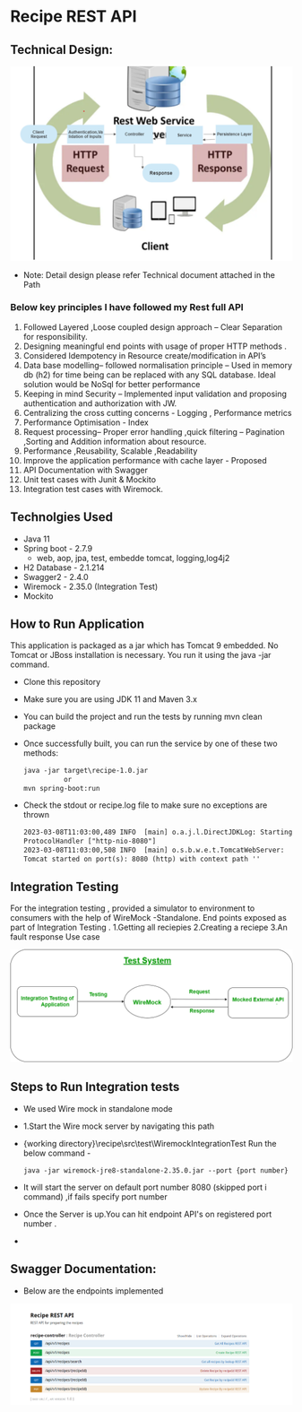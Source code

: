 # Recipe REST API

## Technical Design:

![img_1.png](img_1.png)

* Note: Detail design please refer Technical document attached in the Path

### Below key principles I have followed my Rest full API

1. Followed Layered ,Loose coupled design approach – Clear Separation for responsibility.
2. Designing meaningful end points with usage of proper HTTP methods .
3. Considered Idempotency in Resource create/modification in API’s
4. Data base modelling– followed normalisation principle – Used in memory db (h2)
   for time being can be replaced with any SQL database. Ideal solution would be NoSql for
   better performance
5. Keeping in mind Security – Implemented input validation and proposing authentication and authorization with JW.
6. Centralizing the cross cutting concerns - Logging , Performance metrics
7. Performance Optimisation - Index
8. Request processing– Proper error handling ,quick filtering – Pagination ,Sorting and Addition information about
   resource.
9. Performance ,Reusability, Scalable ,Readability
10. Improve the application performance with cache layer - Proposed
11. API Documentation with Swagger
12. Unit test cases with Junit & Mockito
13. Integration test cases with Wiremock.

## Technolgies Used

* Java 11
* Spring boot - 2.7.9
    * web, aop, jpa, test, embedde tomcat, logging,log4j2
* H2 Database - 2.1.214
* Swagger2 - 2.4.0
* Wiremock - 2.35.0 (Integration Test)
* Mockito

## How to Run Application

This application is packaged as a jar which has Tomcat 9 embedded. No Tomcat or JBoss installation is necessary. You run
it using the java -jar command.

* Clone this repository
* Make sure you are using JDK 11 and Maven 3.x
* You can build the project and run the tests by running mvn clean package
* Once successfully built, you can run the service by one of these two methods:

      java -jar target\recipe-1.0.jar
                or
      mvn spring-boot:run
* Check the stdout or recipe.log file to make sure no exceptions are thrown

      2023-03-08T11:03:00,489 INFO  [main] o.a.j.l.DirectJDKLog: Starting ProtocolHandler ["http-nio-8080"]
      2023-03-08T11:03:00,508 INFO  [main] o.s.b.w.e.t.TomcatWebServer: Tomcat started on port(s): 8080 (http) with context path ''

## Integration Testing 
   For the integration testing , provided a simulator to environment to consumers with the help of WireMock -Standalone.
   End points exposed as part of Integration Testing .
   1.Getting all reciepies 
   2.Creating a reciepe
   3.An fault response Use case
   
![wiremock.png](wiremock.png)

## Steps to Run Integration tests

* We used Wire mock in standalone mode
* 1.Start the Wire mock server by navigating this path
* {working directory}\recipe\src\test\WiremockIntegrationTest Run the below command -

      java -jar wiremock-jre8-standalone-2.35.0.jar --port {port number}

* It will start the server on default port number 8080 (skipped port i command) ,if fails specify port number
* Once the Server is up.You can hit endpoint API's on registered port number .
* 

## Swagger Documentation:

* Below are the endpoints implemented

![img.png](img.png)

